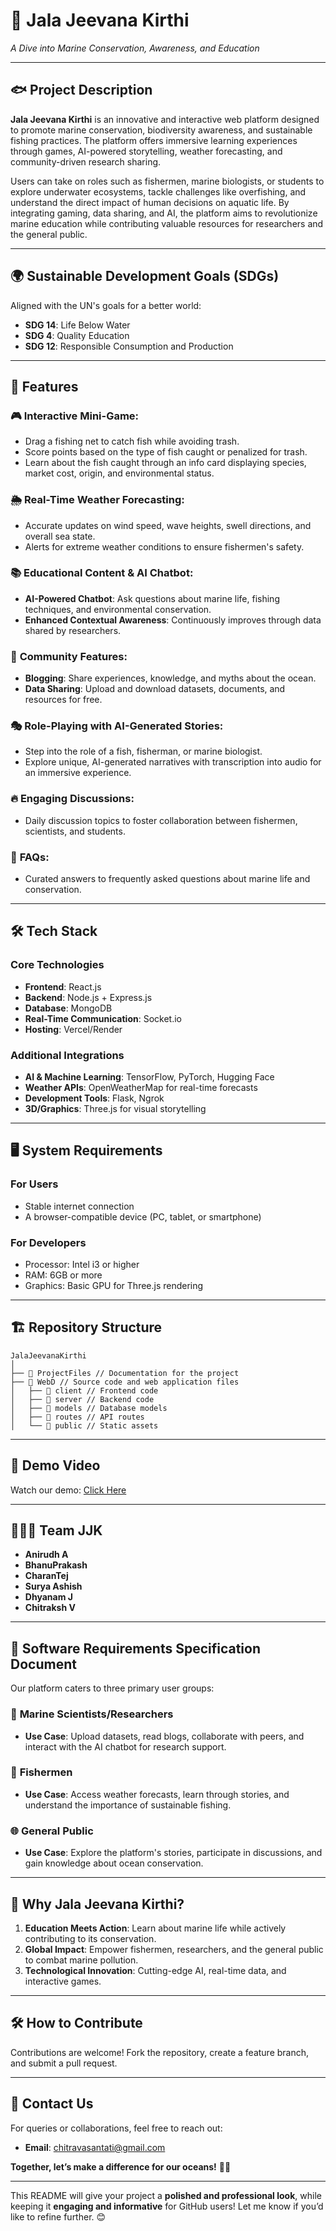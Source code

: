 

# 🌊 **Jala Jeevana Kirthi**  
*A Dive into Marine Conservation, Awareness, and Education*  

---

## 🐟 **Project Description**  
**Jala Jeevana Kirthi** is an innovative and interactive web platform designed to promote marine conservation, biodiversity awareness, and sustainable fishing practices. The platform offers immersive learning experiences through games, AI-powered storytelling, weather forecasting, and community-driven research sharing.  

Users can take on roles such as fishermen, marine biologists, or students to explore underwater ecosystems, tackle challenges like overfishing, and understand the direct impact of human decisions on aquatic life. By integrating gaming, data sharing, and AI, the platform aims to revolutionize marine education while contributing valuable resources for researchers and the general public.

---

## 🌍 **Sustainable Development Goals (SDGs)**  
Aligned with the UN's goals for a better world:  
- **SDG 14**: Life Below Water  
- **SDG 4**: Quality Education  
- **SDG 12**: Responsible Consumption and Production  

---

## 🚀 **Features**  

### 🎮 **Interactive Mini-Game**:  
- Drag a fishing net to catch fish while avoiding trash.  
- Score points based on the type of fish caught or penalized for trash.  
- Learn about the fish caught through an info card displaying species, market cost, origin, and environmental status.  

### 🌦️ **Real-Time Weather Forecasting**:  
- Accurate updates on wind speed, wave heights, swell directions, and overall sea state.  
- Alerts for extreme weather conditions to ensure fishermen's safety.  

### 📚 **Educational Content & AI Chatbot**:  
- **AI-Powered Chatbot**: Ask questions about marine life, fishing techniques, and environmental conservation.  
- **Enhanced Contextual Awareness**: Continuously improves through data shared by researchers.  

### 📝 **Community Features**:  
- **Blogging**: Share experiences, knowledge, and myths about the ocean.  
- **Data Sharing**: Upload and download datasets, documents, and resources for free.  

### 🎭 **Role-Playing with AI-Generated Stories**:  
- Step into the role of a fish, fisherman, or marine biologist.  
- Explore unique, AI-generated narratives with transcription into audio for an immersive experience.  

### 🔥 **Engaging Discussions**:  
- Daily discussion topics to foster collaboration between fishermen, scientists, and students.  

### 📖 **FAQs**:  
- Curated answers to frequently asked questions about marine life and conservation.  

---

## 🛠️ **Tech Stack**  

### Core Technologies  
- **Frontend**: React.js  
- **Backend**: Node.js + Express.js  
- **Database**: MongoDB  
- **Real-Time Communication**: Socket.io  
- **Hosting**: Vercel/Render  

### Additional Integrations  
- **AI & Machine Learning**: TensorFlow, PyTorch, Hugging Face  
- **Weather APIs**: OpenWeatherMap for real-time forecasts  
- **Development Tools**: Flask, Ngrok  
- **3D/Graphics**: Three.js for visual storytelling  

---

## 🖥️ **System Requirements**  

### For Users  
- Stable internet connection  
- A browser-compatible device (PC, tablet, or smartphone)  

### For Developers  
- Processor: Intel i3 or higher  
- RAM: 6GB or more  
- Graphics: Basic GPU for Three.js rendering  

---

## 🏗️ **Repository Structure**  

```
JalaJeevanaKirthi  
│  
├── 📂 ProjectFiles // Documentation for the project  
├── 📂 WebD // Source code and web application files  
│   ├── 📂 client // Frontend code  
│   ├── 📂 server // Backend code  
│   ├── 📂 models // Database models  
│   ├── 📂 routes // API routes  
│   └── 📂 public // Static assets  
```

---

## 🎥 **Demo Video**  
Watch our demo: [Click Here](https://drive.google.com/drive/folders/1l4sh0_awIrvomwjJkjgNy5h17glhhTcu?usp=sharing)

---

## 🧑‍🤝‍🧑 **Team JJK**  
- **Anirudh A**  
- **BhanuPrakash**  
- **CharanTej**  
- **Surya Ashish**  
- **Dhyanam J**  
- **Chitraksh V**  

---

## 🧾 **Software Requirements Specification Document**  
Our platform caters to three primary user groups:  

### 🌊 **Marine Scientists/Researchers**  
- **Use Case**: Upload datasets, read blogs, collaborate with peers, and interact with the AI chatbot for research support.  

### 🛶 **Fishermen**  
- **Use Case**: Access weather forecasts, learn through stories, and understand the importance of sustainable fishing.  

### 🌐 **General Public**  
- **Use Case**: Explore the platform's stories, participate in discussions, and gain knowledge about ocean conservation.  

---

## 🌟 **Why Jala Jeevana Kirthi?**  
1. **Education Meets Action**: Learn about marine life while actively contributing to its conservation.  
2. **Global Impact**: Empower fishermen, researchers, and the general public to combat marine pollution.  
3. **Technological Innovation**: Cutting-edge AI, real-time data, and interactive games.  

---

## 🛠️ **How to Contribute**  
Contributions are welcome! Fork the repository, create a feature branch, and submit a pull request.  

---

## 📧 **Contact Us**  
For queries or collaborations, feel free to reach out:  
- **Email**: chitravasantati@gmail.com

**Together, let’s make a difference for our oceans!** 🌊✨  

--- 

This README will give your project a **polished and professional look**, while keeping it **engaging and informative** for GitHub users! Let me know if you’d like to refine further. 😊
